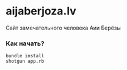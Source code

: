 aijaberjoza.lv
===========
Сайт замечательного человека Аии Берёзы


### Как начать?

    bundle install
    shotgun app.rb

